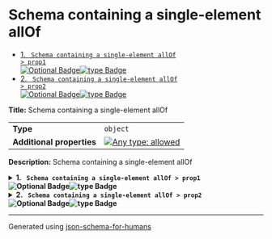# Schema containing a single-element allOf

- [1. <code> Schema containing a single-element allOf > prop1 </code><img alt="Optional Badge" src="https://img.shields.io/badge/Optional-yellow"><img alt="type Badge" src="https://img.shields.io/badge/type-string-4c72b0">](#prop1)
- [2. <code> Schema containing a single-element allOf > prop2 </code><img alt="Optional Badge" src="https://img.shields.io/badge/Optional-yellow"><img alt="type Badge" src="https://img.shields.io/badge/type-number-dd8452">](#prop2)

**Title:** Schema containing a single-element allOf

|                           |                                                                                                                                   |
| ------------------------- | --------------------------------------------------------------------------------------------------------------------------------- |
| **Type**                  | `object`                                                                                                                          |
| **Additional properties** | [![Any type: allowed](https://img.shields.io/badge/Any%20type-allowed-green)](# "Additional Properties of any type are allowed.") |

**Description:** Schema containing a single-element allOf

<details>
<summary>
<strong> <a name="prop1"></a>1. <code> Schema containing a single-element allOf > prop1 </code><img alt="Optional Badge" src="https://img.shields.io/badge/Optional-yellow"><img alt="type Badge" src="https://img.shields.io/badge/type-string-4c72b0"></strong>  

</summary>
<blockquote>

|                |          |
| -------------- | -------- |
| **Type**       | `string` |
| **Default**    | `"hi"`   |
| **Defined in** |          |

**Description:** My string definition

</blockquote>
</details>

<details>
<summary>
<strong> <a name="prop2"></a>2. <code> Schema containing a single-element allOf > prop2 </code><img alt="Optional Badge" src="https://img.shields.io/badge/Optional-yellow"><img alt="type Badge" src="https://img.shields.io/badge/type-number-dd8452"></strong>  

</summary>
<blockquote>

|          |          |
| -------- | -------- |
| **Type** | `number` |

</blockquote>
</details>

----------------------------------------------------------------------------------------------------------------------------
Generated using [json-schema-for-humans](https://github.com/coveooss/json-schema-for-humans)